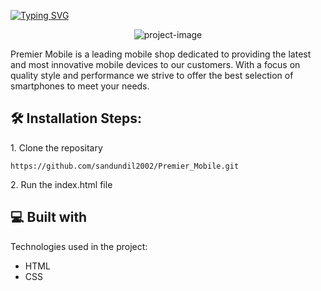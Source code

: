 <a href="https://git.io/typing-svg"><img src="https://readme-typing-svg.herokuapp.com?font=Fira+Code&size=60&pause=1000&center=true&vCenter=true&random=false&width=801&height=81&lines=Premier+Mobile" alt="Typing SVG" /></a>

<p align="center"><img src="https://i.ibb.co/BBcbN0X/premier-mobile.png" alt="project-image"></p>

<p id="description">Premier Mobile is a leading mobile shop dedicated to providing the latest and most innovative mobile devices to our customers. With a focus on quality style and performance we strive to offer the best selection of smartphones to meet your needs.</p>

<h2>🛠️ Installation Steps:</h2>

<p>1. Clone the repositary</p>

```
https://github.com/sandundil2002/Premier_Mobile.git
```

<p>2. Run the index.html file</p>

  
  
<h2>💻 Built with</h2>

Technologies used in the project:

*   HTML
*   CSS
